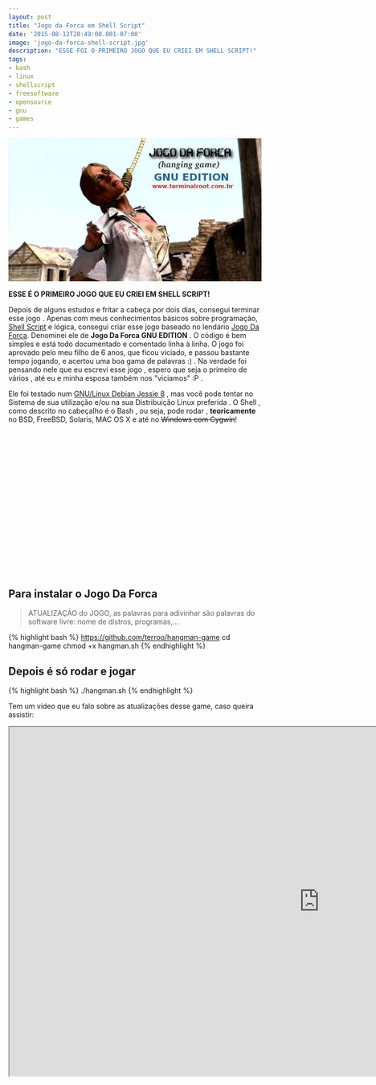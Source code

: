 ```yaml
---
layout: post
title: "Jogo da Forca em Shell Script"
date: '2015-08-12T20:49:00.001-07:00'
image: 'jogo-da-forca-shell-script.jpg'
description: "ESSE FOI O PRIMEIRO JOGO QUE EU CRIEI EM SHELL SCRIPT!"
tags:
- bash
- linux
- shellscript
- freesoftware
- opensource
- gnu
- games
---
```


![Jogo da Forca em Shell Script](/assets/img/shell-script/jogo-da-forca-shell-script.jpg "Jogo da Forca em Shell Script")

__ESSE É O PRIMEIRO JOGO QUE EU CRIEI EM SHELL SCRIPT!__

Depois de alguns estudos e fritar a cabeça por dois dias, consegui terminar esse jogo . Apenas com meus conhecimentos básicos sobre programação, [Shell Script](https://goo.gl/dBqXzZ) e lógica, consegui criar esse jogo baseado no lendário [Jogo Da Forca](https://pt.wikipedia.org/wiki/Jogo_da_forca). Denominei ele de __Jogo Da Forca GNU EDITION__ . O código é bem simples e está todo documentado e comentado linha à linha. O jogo foi aprovado pelo meu filho de 6 anos, que ficou viciado, e passou bastante tempo jogando, e acertou uma boa gama de palavras :) . Na verdade foi pensando nele que eu escrevi esse jogo , espero que seja o primeiro de vários , até eu e minha esposa também nos "viciamos" :P .

Ele foi testado num [GNU/Linux Debian Jessie 8](http://www.debian.org/) , mas você pode tentar no Sistema de sua utilização e/ou na sua Distribuição Linux preferida . O Shell , como descrito no cabeçalho é o Bash , ou seja, pode rodar , __teoricamente__ no BSD, FreeBSD, Solaris, MAC OS X e até no ~~Windows com Cygwin~~!

<!-- QUADRADO -->
<script async src="//pagead2.googlesyndication.com/pagead/js/adsbygoogle.js"></script>
<ins class="adsbygoogle"
style="display:inline-block;width:336px;height:280px"
data-ad-client="ca-pub-2838251107855362"
data-ad-slot="5351066970"></ins>
<script>
(adsbygoogle = window.adsbygoogle || []).push({});
</script>

## Para instalar o Jogo Da Forca

> ATUALIZAÇÃO do JOGO, as palavras para adivinhar são palavras do software livre: nome de distros, programas,...

{% highlight bash %}
https://github.com/terroo/hangman-game
cd hangman-game
chmod +x hangman.sh
{% endhighlight %}

## Depois é só rodar e jogar
{% highlight bash %}
./hangman.sh
{% endhighlight %}

Tem um vídeo que eu falo sobre as atualizações desse game, caso queira assistir:

<iframe width="1234" height="694" src="https://www.youtube.com/embed/YWCfeC8vtIk" frameborder="-1" allow="accelerometer; autoplay; encrypted-media; gyroscope; picture-in-picture" allowfullscreen></iframe> 

<!-- MINI ANÚNCIO -->
<script async src="//pagead2.googlesyndication.com/pagead/js/adsbygoogle.js"></script>
<!-- Games Root -->
<ins class="adsbygoogle"
style="display:inline-block;width:730px;height:95px"
data-ad-client="ca-pub-2838251107855362"
data-ad-slot="5351066970"></ins>
<script>
(adsbygoogle = window.adsbygoogle || []).push({});
</script>

